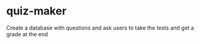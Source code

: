 # quiz-maker
Create a database with questions and ask users to take the tests and get a grade at the end
